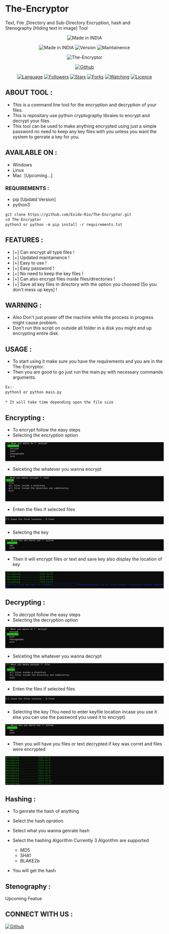 # The-Encryptor
Text, File ,Directory and Sub-Directory Encryption, hash and Stenography&nbsp;[Hiding text in image] Tool 
<p align="center">
<img title="Made in INDIA" src="https://img.shields.io/badge/MADE%20IN-INDIA-SCRIPT?colorA=%23ff8100&colorB=%23017e40&colorC=%23ff0000&style=for-the-badge">
</p>
<p align="center">
<img title="Made in INDIA" src="https://img.shields.io/badge/Tool-The--Encryptor-brightgreen">
<img title="Version" src="https://img.shields.io/badge/Version-v.1.0.0-green?style=flat-square"></a>
<img title="Maintainence" src="https://img.shields.io/badge/Maintained%3F-yes-green.svg">
</p>
<p align="center">
<img title="The-Encryptor" src="https://github.com/HCIO-A5XORT/The-Encryptor/blob/main/Docs/Tool.png">
</p>
<p align="center">
<a href="https://github.com/Exido-Rio"><img title="Github" src="https://img.shields.io/badge/Creator-Exido--Rio-brightgreen"></a>
</p>
<p align="center">
<a href="https://github.com/Exido-Rio"><img title="Language" src="https://img.shields.io/badge/Made%20with-Python-blue"></a>
<a href="https://github.com/Exido-Rio"><img title="Followers" src="https://img.shields.io/badge/followers-0-blue?color=blue&style=flat-square"></a>
<a href="https://github.com/Exido-Rio"><img title="Stars" src="https://img.shields.io/badge/stars-0-red?color=red&style=flat-square"></a>
<a href="https://github.com/Exido-Rio"><img title="Forks" src="https://img.shields.io/badge/forks-0-red?color=red&style=flat-square"></a>
<a href="https://github.com/Exido-Rio"><img title="Watching" src="https://img.shields.io/badge/watchers-1-blue?label=Watchers&color=blue&style=flat-square"></a>
<a href="https://github.com/Exido-Rio"><img title="Licence" src="https://img.shields.io/badge/Licence-MIT-blue"></a>
</p>

## ABOUT TOOL :

* This is a command line tool for the encryption and decryption of your files.
* This is repositary use python cryptography libraies to encrypt and decrypt your files. 
* This tool can be used to make anything encrypted using just a simple password no need to keep any key files with 
  you unless you want the system to genrate a key for you.

</p>

## AVAILABLE ON :

* Windows
* Linux
* Mac &nbsp;[Upcoming...]

### REQUIREMENTS :
* pip [Updatd Version]
* python3
```
git clone https://github.com/Exido-Rio/The-Encryptor.git
cd The-Encryptor
python3 or python -m pip install -r requirements.txt
```
## FEATURES :
* [+] Can encrypt all type files !
* [+] Updated maintainence !
* [+] Easy to use !
* [+] Easy password !
* [+] No need to keep the key files !
* [+] Can also encrypt files inside files/directories !
* [+] Save all key files in directory with the option you choosed [So you don't mess up keys] ! 


## WARNING : 
* Also Don't just power off the machine while the process in progress might cause problem.
* Don't run this script on outside all folder in a disk you might end up encrypting entire disk.

## USAGE :
* To start using it make sure you have the requirements and you are in the The-Encryptor.
* Then you are good to go just run the main.py with necessary commands arguments.
```
Ex:-
python3 or python main.py

* It will take time depending upon the file size 

```

## Encrypting :

* To encrypt follow the easy steps
* Selecting the encryption option 

<img src="https://github.com/Exido-Rio/The-Encryptor/blob/main/Docs/encrypting.png">

* Selceting the whatever you wanna encrypt 

<img src="https://github.com/Exido-Rio/The-Encryptor/blob/main/Docs/selecting_the_object_to_encrypt.png">

* Enten the files if selected files 

<img src="https://github.com/Exido-Rio/The-Encryptor/blob/main/Docs/file_location.png">

* Selecting the key 

<img src="https://github.com/Exido-Rio/The-Encryptor/blob/main/Docs/select_key.png">

* Then it will encrypt files or text and save key also display the location of key


<img src="https://github.com/Exido-Rio/The-Encryptor/blob/main/Docs/encrypting_and_saving_key.png">


## Decrypting :

* To decrypt follow the easy steps
* Selecting the decryption option 

<img src="https://github.com/Exido-Rio/The-Encryptor/blob/main/Docs/decrypting.png">

* Selceting the whatever you wanna decrypt 

<img src="https://github.com/Exido-Rio/The-Encryptor/blob/main/Docs/selecting_the_dec_obj.png">

* Enten the files if selected files 

<img src="https://github.com/Exido-Rio/The-Encryptor/blob/main/Docs/file_location.png">

* Selecting the key (You need to enter keyfile location incase you use it else you can use the password you used it to encrypt)

<img src="https://github.com/Exido-Rio/The-Encryptor/blob/main/Docs/select_key.png">

* Then you will have you files or text decrypted if key was corret and files were encrypted 

<img src="https://github.com/Exido-Rio/The-Encryptor/blob/main/Docs/dec_files.png">

## Hashing :

* To genrate the hash of anything 
* Select the hash opration
* Select what you wanna genrate hash 
* Select the hashing Algorithm 
  Currently 3 Algorithm are supported 
  * MD5
  * SHA1 
  * BLAKE2b
  
* You will get the hash 

## Stenography :
  
  Upcoming Featue 

## CONNECT WITH US :

<a href="https://github.com/Exido-Rio"><img title="Github" src="https://img.shields.io/badge/EXIDO-RIO-brightgreen?style=for-the-badge&logo=github"></a>
